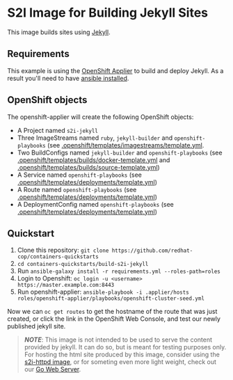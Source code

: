 # S2I Image for Building Jekyll Sites

This image builds sites using [Jekyll](https://jekyllrb.com/).

## Requirements
This example is using the [OpenShift Applier](https://github.com/redhat-cop/openshift-applier) to build and deploy Jekyll. As a result you'll need to have [ansible installed](http://docs.ansible.com/ansible/latest/intro_installation.html).

## OpenShift objects
The openshift-applier will create the following OpenShift objects:
* A Project named `s2i-jekyll` 
* Three ImageStreams named `ruby`, `jekyll-builder` and `openshift-playbooks` (see [.openshift/templates/imagestreams/template.yml](.openshift/templates/imagestreams/template.yml).
* Two BuildConfigs named `jekyll-builder` and `openshift-playbooks` (see [.openshift/templates/builds/docker-template.yml](.openshift/templates/builds/docker-template.yml) and [.openshift/templates/builds/source-template.yml](.openshift/templates/builds/source-template.yml))
* A Service named `openshift-playbooks` (see [.openshift/templates/deployments/template.yml](.openshift/templates/deployments/template.yml))
* A Route named `openshift-playbooks` (see [.openshift/templates/deployments/template.yml](.openshift/templates/deployments/template.yml))
* A DeploymentConfig named `openshift-playbooks` (see [.openshift/templates/deployments/template.yml](.openshift/templates/deployments/template.yml))

## Quickstart

1. Clone this repository:
   `git clone https://github.com/redhat-cop/containers-quickstarts`
2. `cd containers-quickstarts/build-s2i-jekyll`
3. Run `ansible-galaxy install -r requirements.yml --roles-path=roles`
4. Login to Openshift: `oc login -u <username> https://master.example.com:8443`
5. Run openshift-applier: `ansible-playbook -i .applier/hosts roles/openshift-applier/playbooks/openshift-cluster-seed.yml`

Now we can `oc get routes` to get the hostname of the route that was just created, or click the link in the OpenShift Web Console, and test our newly published jekyll site.

>**_NOTE_**: This image is not intended to be used to serve the content provided by jekyll. It can do so, but is meant for testing purposes only. For hosting the html site produced by this image, consider using the [s2i-httpd image](../deprecated/s2i-httpd/), or for someting even more light weight, check out our [Go Web Server](https://github.com/redhat-cop/gows).
